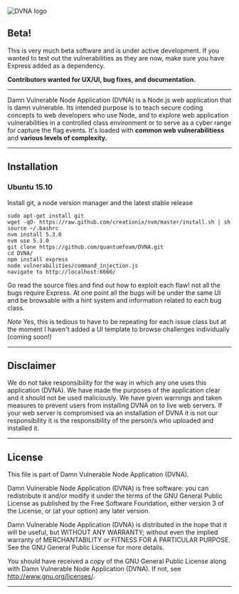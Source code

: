 ![DVNA logo](https://github.com/quantumfoam/DVNA/blob/master/dvna.jpg)

## Beta!

This is very much beta software and is under active development. If you wanted to test out the vulnerabilities as they are now, make sure you have Express added as a dependency.

**Contributors wanted for UX/UI, bug fixes, and documentation.**
- - -

Damn Vulnerable Node Application (DVNA) is a Node.js web application that is damn vulnerable. Its intended purpose is to teach secure coding concepts to web developers who use Node, and to explore web application vulnerabilities in a controlled class environment or to serve as a cyber range for capture the flag events. It's loaded with **common web vulnerabilitiess** and **various levels of complexity.**
- - -

## Installation

### Ubuntu 15.10

Install git, a node version manager and the latest stable release

```
sudo apt-get install git
wget -qO- https://raw.github.com/creationix/nvm/master/install.sh | sh
source ~/.bashrc
nvm install 5.3.0
nvm use 5.3.0
git clone https://github.com/quantumfoam/DVNA.git
cd DVNA/
npm install express
node vulnerabilities/command_injection.js
navigate to http://localhost:6666/
```

Go read the source files and find out how to exploit each flaw! not all the bugs require Express. At one point all the bugs will be under the same UI and be browsable with a hint system and information related to each bug class.

*Note* Yes, this is tedious to have to be repeating for each issue class but at the moment I haven't added a UI template to browse challenges individually (coming soon!)
- - -

## Disclaimer

We do not take responsibility for the way in which any one uses this application (DVNA). We have made the purposes of the application clear and it should not be used maliciously. We have given warnings and taken measures to prevent users from installing DVNA on to live web servers. If your web server is compromised via an installation of DVNA it is not our responsibility it is the responsibility of the person/s who uploaded and installed it.

- - -

## License

This file is part of Damn Vulnerable Node Application (DVNA).

Damn Vulnerable Node Application (DVNA) is free software: you can redistribute it and/or modify
it under the terms of the GNU General Public License as published by
the Free Software Foundation, either version 3 of the License, or
(at your option) any later version.

Damn Vulnerable Node Application (DVNA) is distributed in the hope that it will be useful,
but WITHOUT ANY WARRANTY; without even the implied warranty of
MERCHANTABILITY or FITNESS FOR A PARTICULAR PURPOSE.  See the
GNU General Public License for more details.

You should have received a copy of the GNU General Public License
along with Damn Vulnerable Node Application (DVNA).  If not, see http://www.gnu.org/licenses/.

- - -
